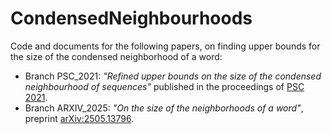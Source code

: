 # CondensedNeighbourhoods

Code and documents for the following papers, on finding upper bounds for the size of the condensed neighborhood of a word:
- Branch PSC_2021: *"Refined upper bounds on the size of the condensed neighbourhood of sequences"* published in the proceedings of <a href="http://www.stringology.org/event/">PSC 2021</a>.
- Branch ARXIV_2025: *"On the size of the neighborhoods of a word"*, preprint <a href="https://arxiv.org/abs/2505.13796">arXiv:2505.13796<a/>.
